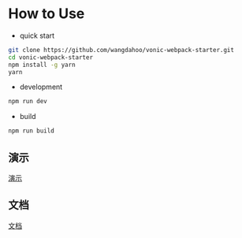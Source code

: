 # How to Use

- quick start

``` bash
git clone https://github.com/wangdahoo/vonic-webpack-starter.git
cd vonic-webpack-starter
npm install -g yarn
yarn
```

- development

```bash
npm run dev
```

- build

```bash
npm run build
```

## 演示

[演示](https://wangdahoo.github.io/vonic/docs/#/home)

## 文档
[文档](https://wangdahoo.github.io/vonic-documents/#/)

